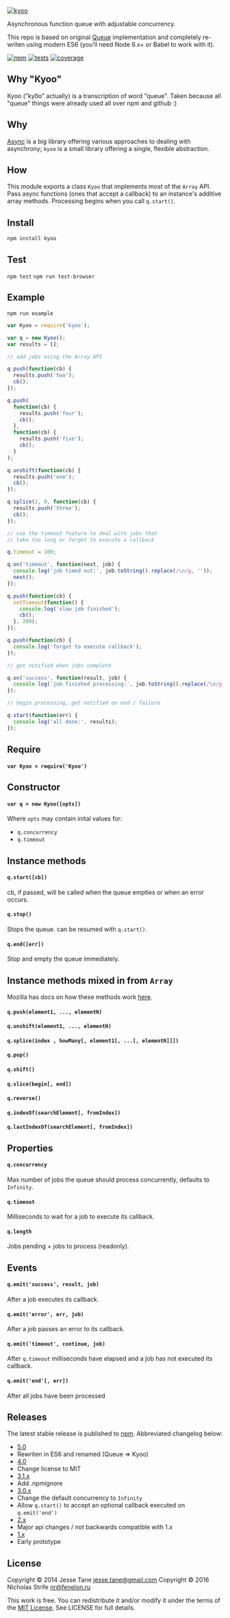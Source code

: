 [![kyoo](https://raw.githubusercontent.com/nicholasrq/kyoo/master/kyoo.png)](http://npmjs.org/kyoo)

Asynchronous function queue with adjustable concurrency.

This repo is based on original [Queue](https://github.com/jessetane/queue) implementation and completely re-writen using modern ES6 (you'll need Node 6.x+ or Babel to work with it).

[![npm](http://img.shields.io/npm/v/kyoo.svg?style=flat-square)](http://www.npmjs.org/kyoo)
[![tests](https://img.shields.io/travis/nicholasrq/kyoo.svg?style=flat-square&branch=master)](https://travis-ci.org/nicholasrq/kyoo)
[![coverage](https://img.shields.io/coveralls/nicholasrq/kyoo.svg?style=flat-square&branch=master)](https://coveralls.io/r/nicholasrq/kyoo)

## Why "Kyoo"
Kyoo ("kyo͞o" actually) is a transcription of word "queue". Taken because all "queue" things were already used all over npm and github :)

## Why
[Async](https://github.com/caolan/async) is a big library offering various approaches to dealing with asynchrony; `kyoo` is a small library offering a single, flexible abstraction.

## How
This module exports a class `Kyoo` that implements most of the `Array` API. Pass async functions (ones that accept a callback) to an instance's additive array methods. Processing begins when you call `q.start()`.

## Install
`npm install kyoo`

## Test
`npm test`
`npm run test-browser`

## Example
`npm run example`
``` javascript
var Kyoo = require('kyoo');

var q = new Kyoo();
var results = [];

// add jobs using the Array API

q.push(function(cb) {
  results.push('two');
  cb();
});

q.push(
  function(cb) {
    results.push('four');
    cb();
  },
  function(cb) {
    results.push('five');
    cb();
  }
);

q.unshift(function(cb) {
  results.push('one');
  cb();
});

q.splice(2, 0, function(cb) {
  results.push('three');
  cb();
});

// use the timeout feature to deal with jobs that
// take too long or forget to execute a callback

q.timeout = 100;

q.on('timeout', function(next, job) {
  console.log('job timed out:', job.toString().replace(/\n/g, ''));
  next();
});

q.push(function(cb) {
  setTimeout(function() {
    console.log('slow job finished');
    cb();
  }, 200);
});

q.push(function(cb) {
  console.log('forgot to execute callback');
});

// get notified when jobs complete

q.on('success', function(result, job) {
  console.log('job finished processing:', job.toString().replace(/\n/g, ''));
});

// begin processing, get notified on end / failure

q.start(function(err) {
  console.log('all done:', results);
});
```

## Require
#### `var Kyoo = require('Kyoo')`

## Constructor
#### `var q = new Kyoo([opts])`
Where `opts` may contain inital values for:
* `q.concurrency`
* `q.timeout`

## Instance methods
#### `q.start([cb])`
cb, if passed, will be called when the queue empties or when an error occurs.

#### `q.stop()`
Stops the queue. can be resumed with `q.start()`.

#### `q.end([err])`
Stop and empty the queue immediately.

## Instance methods mixed in from `Array`
Mozilla has docs on how these methods work [here](https://developer.mozilla.org/en-US/docs/Web/JavaScript/Reference/Global_Objects/Array).
#### `q.push(element1, ..., elementN)`
#### `q.unshift(element1, ..., elementN)`
#### `q.splice(index , howMany[, element1[, ...[, elementN]]])`
#### `q.pop()`
#### `q.shift()`
#### `q.slice(begin[, end])`
#### `q.reverse()`
#### `q.indexOf(searchElement[, fromIndex])`
#### `q.lastIndexOf(searchElement[, fromIndex])`

## Properties
#### `q.concurrency`
Max number of jobs the queue should process concurrently, defaults to `Infinity`.

#### `q.timeout`
Milliseconds to wait for a job to execute its callback.

#### `q.length`
Jobs pending + jobs to process (readonly).

## Events

#### `q.emit('success', result, job)`
After a job executes its callback.

#### `q.emit('error', err, job)`
After a job passes an error to its callback.

#### `q.emit('timeout', continue, job)`
After `q.timeout` milliseconds have elapsed and a job has not executed its callback.

#### `q.emit('end'[, err])`
After all jobs have been processed

## Releases
The latest stable release is published to [npm](http://npmjs.org/kyoo). Abbreviated changelog below:
* [5.0](https://github.com/jessetane/queue/archive/5.0.0.tar.gz)
 * Rewriten in ES6 and renamed (Queue => Kyoo)
* [4.0](https://github.com/jessetane/queue/archive/4.0.0.tar.gz)
 * Change license to MIT
* [3.1.x](https://github.com/jessetane/queue/archive/3.0.6.tar.gz)
 * Add .npmignore
* [3.0.x](https://github.com/jessetane/queue/archive/3.0.6.tar.gz)
 * Change the default concurrency to `Infinity`
 * Allow `q.start()` to accept an optional callback executed on `q.emit('end')`
* [2.x](https://github.com/jessetane/queue/archive/2.2.0.tar.gz)
 * Major api changes / not backwards compatible with 1.x
* [1.x](https://github.com/jessetane/queue/archive/1.0.2.tar.gz)
 * Early prototype

## License
Copyright © 2014 Jesse Tane <jesse.tane@gmail.com>
Copyright © 2016 Nicholas Strife <nr@fenelon.ru>

This work is free. You can redistribute it and/or modify it under the
terms of the [MIT License](https://opensource.org/licenses/MIT).
See LICENSE for full details.
